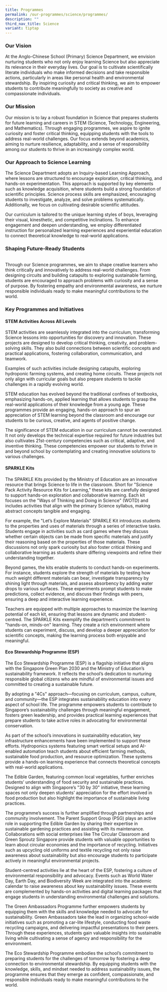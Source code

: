 ```yaml
---
title: Programmes
permalink: /our-programmes/science/programmes/
description: ""
third_nav_title: Science
variant: tiptap
---
```

<h3><strong>Our Vision</strong></h3>
<p>At the Anglo-Chinese School (Primary) Science Department, we envision
nurturing students who not only enjoy learning Science but also appreciate
its relevance in their everyday lives. Our goal is to cultivate scientifically
literate individuals who make informed decisions and take responsible actions,
particularly in areas like personal health and environmental stewardship.
By inspiring curiosity and critical thinking, we aim to empower students
to contribute meaningfully to society as creative and compassionate individuals.</p>
<h3><strong>Our Mission</strong></h3>
<p>Our mission is to lay a robust foundation in Science that prepares students
for future learning and careers in STEM (Science, Technology, Engineering,
and Mathematics). Through engaging programmes, we aspire to ignite curiosity
and foster critical thinking, equipping students with the tools to address
real-world challenges. Our focus extends beyond academics, aiming to nurture
resilience, adaptability, and a sense of responsibility among our students
to thrive in an increasingly complex world.</p>
<h3><strong>Our Approach to Science Learning</strong></h3>
<p>The Science Department adopts an Inquiry-based Learning Approach, where
lessons are structured to encourage exploration, critical thinking, and
hands-on experimentation. This approach is supported by key elements such
as knowledge acquisition, where students build a strong foundation of scientific
principles. Science process skills are emphasized, encouraging students
to investigate, analyze, and solve problems systematically. Additionally,
we focus on cultivating desirable scientific attitudes.</p>
<p>Our curriculum is tailored to the unique learning styles of boys, leveraging
their visual, kinesthetic, and competitive inclinations. To enhance engagement
and deepen understanding, we employ differentiated instruction for personalized
learning experiences and experiential education to connect theoretical
knowledge to real-world applications.</p>
<h3><strong>Shaping Future-Ready Students</strong></h3>
<p>
<br>Through our Science programmes, we aim to shape creative learners who
think critically and innovatively to address real-world challenges. From
designing circuits and building catapults to exploring sustainable farming,
students are encouraged to approach problems with curiosity and a sense
of purpose. By fostering empathy and environmental awareness, we nurture
responsible individuals ready to make meaningful contributions to the world.</p>
<h3><strong>Key Programmes and Initiatives</strong></h3>
<h4><strong>STEM Activities Across All Levels</strong></h4>
<p>STEM activities are seamlessly integrated into the curriculum, transforming
Science lessons into opportunities for discovery and innovation. These
projects are designed to develop critical thinking, creativity, and problem-solving
skills. They also build connections between scientific concepts and practical
applications, fostering collaboration, communication, and teamwork.</p>
<p>Examples of such activities include designing catapults, exploring hydroponic
farming systems, and creating home circuits. These projects not only align
with curricular goals but also prepare students to tackle challenges in
a rapidly evolving world.</p>
<p>STEM education has evolved beyond the traditional confines of textbooks,
emphasizing hands-on, applied learning that allows students to grasp the
real-world applications of their knowledge from a young age. These programmes
provide an engaging, hands-on approach to spur an appreciation of STEM
learning beyond the classroom and encourage our students to be curious,
creative, and agents of positive change.</p>
<p>The significance of STEM education in our curriculum cannot be overstated.
It not only develops the technical expertise required for future industries
but also cultivates 21st-century competencies such as critical, adaptive,
and inventive thinking. These competencies empower our students to thrive
in and beyond school by contemplating and creating innovative solutions
to various challenges.</p>
<h4><strong>SPARKLE Kits</strong></h4>
<p>The SPARKLE Kits provided by the Ministry of Education are an innovative
resource that brings Science to life in the classroom. Short for "Science
Pack Activity Resource Kits for Learning," these kits are carefully designed
to support hands-on exploration and collaborative learning. Each kit focuses
on the "Ways of Thinking and Doing in Science" (WOTD) and includes activities
that align with the primary Science syllabus, making abstract concepts
tangible and engaging.</p>
<p>For example, the "Let’s Explore Materials" SPARKLE Kit introduces students
to the properties and uses of materials through a series of interactive
tasks. Students engage in activities such as card games where they discuss
whether certain objects can be made from specific materials and justify
their reasoning based on the properties of those materials. These discussions
not only spark curiosity but also foster critical thinking and collaborative
learning as students share differing viewpoints and refine their understanding
together.</p>
<p>Beyond games, the kits enable students to conduct hands-on experiments.
For instance, students explore the strength of materials by testing how
much weight different materials can bear, investigate transparency by shining
light through materials, and assess absorbency by adding water drops to
various surfaces. These experiments prompt students to make predictions,
collect evidence, and discuss their findings with peers, ensuring a deep
and interactive learning experience.</p>
<p>Teachers are equipped with multiple approaches to maximize the learning
potential of each kit, ensuring that lessons are dynamic and student-centred.
The SPARKLE Kits exemplify the department’s commitment to "hands-on, minds-on"
learning. They create a rich environment where students can experiment,
discuss, and develop a deeper appreciation for scientific concepts, making
the learning process both enjoyable and meaningful.</p>
<h4><strong>Eco Stewardship Programme (ESP)</strong></h4>
<p>The Eco Stewardship Programme (ESP) is a flagship initiative that aligns
with the Singapore Green Plan 2030 and the Ministry of Education’s sustainability
framework. It reflects the school’s dedication to nurturing responsible
global citizens who are mindful of environmental issues and committed to
creating a sustainable future.</p>
<p>By adopting a "4Cs" approach—focusing on curriculum, campus, culture,
and community—the ESP integrates sustainability education into every aspect
of school life. The programme empowers students to contribute to Singapore’s
sustainability challenges through meaningful engagement, fosters green
leadership, and provides practical learning experiences that prepare students
to take active roles in advocating for environmental conservation.</p>
<p>As part of the school’s innovations in sustainability education, key infrastructure
enhancements have been implemented to support these efforts. Hydroponics
systems featuring smart vertical setups and AI-enabled automation teach
students about efficient farming methods, sustainable food production,
and resource optimization. These systems provide a hands-on learning experience
that connects theoretical concepts with real-world applications.</p>
<p>The Edible Garden, featuring common local vegetables, further enriches
students’ understanding of food security and sustainable practices. Designed
to align with Singapore’s "30 by 30" initiative, these learning spaces
not only deepen students’ appreciation for the effort involved in food
production but also highlight the importance of sustainable living practices.</p>
<p>The programme’s success is further amplified through partnerships and
community involvement. The Parent Support Group (PSG) plays an active role
in supporting the Edible Garden by sharing their expertise in sustainable
gardening practices and assisting with its maintenance. Collaborations
with social enterprises like The Circular Classroom and Green Sproutz Singapore
provide students with valuable opportunities to learn about circular economies
and the importance of recycling. Initiatives such as upcycling old uniforms
and textile recycling not only raise awareness about sustainability but
also encourage students to participate actively in meaningful environmental
projects.</p>
<p>Student-centred activities lie at the heart of the ESP, fostering a culture
of environmental responsibility and advocacy. Events such as World Water
Day, Earth Day, and Biodiversity Week are integrated into the academic
calendar to raise awareness about key sustainability issues. These events
are complemented by hands-on activities and digital learning packages that
engage students in understanding environmental challenges and solutions.</p>
<p>The Green Ambassadors Programme further empowers students by equipping
them with the skills and knowledge needed to advocate for sustainability.
Green Ambassadors take the lead in organizing school-wide initiatives such
as promoting a car-lite lifestyle, conducting food waste recycling campaigns,
and delivering impactful presentations to their peers. Through these experiences,
students gain valuable insights into sustainable living while cultivating
a sense of agency and responsibility for the environment.</p>
<p>The Eco Stewardship Programme embodies the school’s commitment to preparing
students for the challenges of tomorrow by fostering a deep connection
to environmental stewardship. By equipping students with the knowledge,
skills, and mindset needed to address sustainability issues, the programme
ensures that they emerge as confident, compassionate, and responsible individuals
ready to make meaningful contributions to the world.</p>
<p></p>